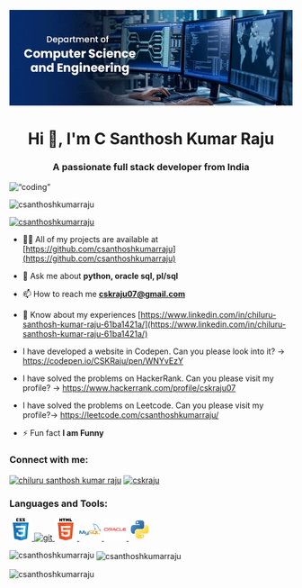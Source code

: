 ![logo](https://github.com/csanthoshkumarraju/C-Santhosh-Kumar-Raju/blob/main/cse-banner.jpeg)
<h1 align="center">Hi 👋, I'm C Santhosh Kumar Raju</h1>
<h3 align="center">A passionate full stack developer from India</h3>
<img align=“right” alt=“coding” width=“400” src=giphy.gif>

<p align="left"> <img src="https://komarev.com/ghpvc/?username=csanthoshkumarraju&label=Profile%20views&color=0e75b6&style=flat" alt="csanthoshkumarraju" /> </p>

<p align="left"> <a href="https://github.com/ryo-ma/github-profile-trophy"><img src="https://github-profile-trophy.vercel.app/?username=csanthoshkumarraju" alt="csanthoshkumarraju" /></a> </p>

- 👨‍💻 All of my projects are available at [https://github.com/csanthoshkumarraju](https://github.com/csanthoshkumarraju)

- 💬 Ask me about **python, oracle sql, pl/sql**

- 📫 How to reach me **cskraju07@gmail.com**

- 📄 Know about my experiences [https://www.linkedin.com/in/chiluru-santhosh-kumar-raju-61ba1421a/](https://www.linkedin.com/in/chiluru-santhosh-kumar-raju-61ba1421a/)
- I have developed a website in Codepen. Can you please look into it? -> https://codepen.io/CSKRaju/pen/WNYvEzY
- I have solved the problems on HackerRank. Can you please visit my profile? -> https://www.hackerrank.com/profile/cskraju07
- I have solved the problems on Leetcode. Can you please visit my profile?-> https://leetcode.com/csanthoshkumarraju/

- ⚡ Fun fact **I am Funny**

<h3 align="left">Connect with me:</h3>
<p align="left">
<a href="https://www.linkedin.com/in/chiluru-santhosh-kumar-raju-61ba1421a/" target="blank"><img align="center" src="https://raw.githubusercontent.com/rahuldkjain/github-profile-readme-generator/master/src/images/icons/Social/linked-in-alt.svg" alt="chiluru santhosh kumar raju" height="30" width="40" /></a>
<a href="https://codeforces.com/profile/cskraju" target="blank"><img align="center" src="https://raw.githubusercontent.com/rahuldkjain/github-profile-readme-generator/master/src/images/icons/Social/codeforces.svg" alt="cskraju" height="30" width="40" /></a>
</p>

<h3 align="left">Languages and Tools:</h3>
<p align="left"> <a href="https://www.w3schools.com/css/" target="_blank" rel="noreferrer"> <img src="https://raw.githubusercontent.com/devicons/devicon/master/icons/css3/css3-original-wordmark.svg" alt="css3" width="40" height="40"/> </a> <a href="https://git-scm.com/" target="_blank" rel="noreferrer"> <img src="https://www.vectorlogo.zone/logos/git-scm/git-scm-icon.svg" alt="git" width="40" height="40"/> </a> <a href="https://www.w3.org/html/" target="_blank" rel="noreferrer"> <img src="https://raw.githubusercontent.com/devicons/devicon/master/icons/html5/html5-original-wordmark.svg" alt="html5" width="40" height="40"/> </a> <a href="https://www.mysql.com/" target="_blank" rel="noreferrer"> <img src="https://raw.githubusercontent.com/devicons/devicon/master/icons/mysql/mysql-original-wordmark.svg" alt="mysql" width="40" height="40"/> </a> <a href="https://www.oracle.com/" target="_blank" rel="noreferrer"> <img src="https://raw.githubusercontent.com/devicons/devicon/master/icons/oracle/oracle-original.svg" alt="oracle" width="40" height="40"/> </a> <a href="https://www.python.org" target="_blank" rel="noreferrer"> <img src="https://raw.githubusercontent.com/devicons/devicon/master/icons/python/python-original.svg" alt="python" width="40" height="40"/> </a> </p>

<p><img align="left" src="https://github-readme-stats.vercel.app/api/top-langs?username=csanthoshkumarraju&show_icons=true&locale=en&layout=compact" alt="csanthoshkumarraju" /></p>

<p>&nbsp;<img align="center" src="https://github-readme-stats.vercel.app/api?username=csanthoshkumarraju&show_icons=true&locale=en" alt="csanthoshkumarraju" /></p>

<p><img align="center" src="https://github-readme-streak-stats.herokuapp.com/?user=csanthoshkumarraju&" alt="csanthoshkumarraju" /></p>

